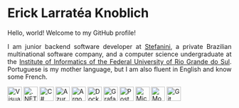 # Erick Larratéa Knoblich

<div align = "justify">
  <p>
    Hello, world! Welcome to my GitHub profile!
  </p>
  <p>
    I am junior backend software developer at
    <a href = "https://stefanini.com/en">Stefanini</a>,
    a private Brazilian multinational software company, and a computer science undergraduate at the
    <a href = "https://www.inf.ufrgs.br/site/en/" target = "_blank">Institute of Informatics of the Federal University of Rio Grande do Sul</a>.
    Portuguese is my mother language, but I am also fluent in English and know some French.
  </p>
  <div>
    <img title = "Visual Studio" height = "32" width = "32" src = "https://github.com/elknoblich/elknoblich/assets/133152739/4c379157-e349-4bcf-834d-b9fd79f9476e"/>
    <img title = ".NET Framework" height = "32" width = "32" src = "https://github.com/elknoblich/elknoblich/assets/133152739/00da1928-36cf-42c0-a713-da22e26d47fc"/>
    <img title = "C#" height = "32" width = "32" src = "https://github.com/elknoblich/elknoblich/assets/133152739/7cf7fb39-632d-46bb-90e5-fb1a847817d9"/>
    <img title = "Azure" height = "32" width = "32" src= "https://github.com/elknoblich/elknoblich/assets/133152739/efbd2cf0-2726-44fd-8c4c-3b879b6f1c64"/>
    <img title = "Argo" height = "32" width = "32" src=https://github.com/elknoblich/elknoblich/assets/133152739/e8443774-48c3-4ef5-bec5-0c18cc37266c/>
    <img title = "Docker" height = "32" width = "32" src = "https://github.com/elknoblich/elknoblich/assets/133152739/c793dc02-3dc2-4e41-8d24-a64e794311e6"/>
    <img title = "Grafana" height = "32" width = "32" src = "https://github.com/elknoblich/elknoblich/assets/133152739/156a7af2-8504-4130-954a-915bdbe82215"/>
    <img title = "Postman" height = "32" width = "32" src = "https://github.com/elknoblich/elknoblich/assets/133152739/afbfc03d-3352-4247-a676-785f97b5ea66"/>
    <img title = "Microsoft SQL Server" height = "32" width = "32" src = "https://github.com/elknoblich/elknoblich/assets/133152739/fecea191-8f13-4a8d-9684-8f7a84a7d18e"/>
    <img title = "MongoDB" height = "32" width = "31" src = "https://github.com/elknoblich/elknoblich/assets/133152739/34b05690-9d4c-4380-8024-4574b12dd656"/>
    <img title = "Git" height = "32" width = "32" src = "https://github.com/elknoblich/elknoblich/assets/133152739/e3664a5a-370d-4a1a-a1cd-52c46e44ed3d"/>
  </div>
</div> 
